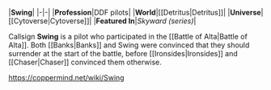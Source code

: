 |**Swing**|
|-|-|
|**Profession**|DDF pilots|
|**World**|[[Detritus\|Detritus]]|
|**Universe**|[[Cytoverse\|Cytoverse]]|
|**Featured In**|*Skyward (series)*|

Callsign **Swing** is a pilot who participated in the [[Battle of Alta\|Battle of Alta]].
Both [[Banks\|Banks]] and Swing were convinced that they should surrender at the start of the battle, before [[Ironsides\|Ironsides]] and [[Chaser\|Chaser]] convinced them otherwise.



https://coppermind.net/wiki/Swing